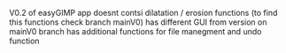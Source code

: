 V0.2 of easyGIMP app
doesnt contsi dilatation / erosion functions (to find this functions check branch mainV0)
has different GUI from version on mainV0 branch
has additional functions for file manegment and undo function

